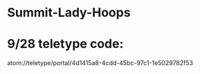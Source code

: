 # Summit-Lady-Hoops
# 9/28 teletype code:
atom://teletype/portal/4d1415a8-4cdd-45bc-97c1-1e5029782f53
